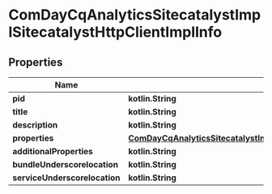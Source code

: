 
# ComDayCqAnalyticsSitecatalystImplSitecatalystHttpClientImplInfo

## Properties
Name | Type | Description | Notes
------------ | ------------- | ------------- | -------------
**pid** | **kotlin.String** |  |  [optional]
**title** | **kotlin.String** |  |  [optional]
**description** | **kotlin.String** |  |  [optional]
**properties** | [**ComDayCqAnalyticsSitecatalystImplSitecatalystHttpClientImplProperties**](ComDayCqAnalyticsSitecatalystImplSitecatalystHttpClientImplProperties.md) |  |  [optional]
**additionalProperties** | **kotlin.String** |  |  [optional]
**bundleUnderscorelocation** | **kotlin.String** |  |  [optional]
**serviceUnderscorelocation** | **kotlin.String** |  |  [optional]



